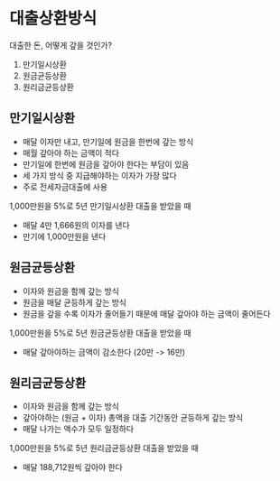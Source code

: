 # 대출상환방식

대출한 돈, 어떻게 갚을 것인가?

1. 만기일시상환
2. 원금균등상환
3. 원리금균등상환

## 만기일시상환

- 매달 이자만 내고, 만기일에 원금을 한번에 갚는 방식
- 매월 갚아야 하는 금액이 적다
- 만기일에 한번에 원금을 갚아야 한다는 부담이 있음
- 세 가지 방식 중 지급해야하는 이자가 가장 많다
- 주로 전세자금대출에 사용

1,000만원을 5%로 5년 만기일시상환 대출을 받았을 때

- 매달 4만 1,666원의 이자를 낸다
- 만기에 1,000만원을 낸다

## 원금균등상환

- 이자와 원금을 함께 갚는 방식
- 원금을 매달 균등하게 갚는 방식
- 원금을 갚을 수록 이자가 줄어들기 때문에 매달 갚아야 하는 금액이 줄어든다

1,000만원을 5%로 5년 원금균등상환 대출을 받았을 때

- 매달 갚아야하는 금액이 감소한다 (20만 -> 16만)

## 원리금균등상환

- 이자와 원금을 함께 갚는 방식
- 갚아야하는 (원금 + 이자) 총액을 대출 기간동안 균등하게 갚는 방식
- 매달 나가는 액수가 모두 일정하다

1,000만원을 5%로 5년 원리금균등상환 대출을 받았을 때

- 매달 188,712원씩 갚아야 한다
